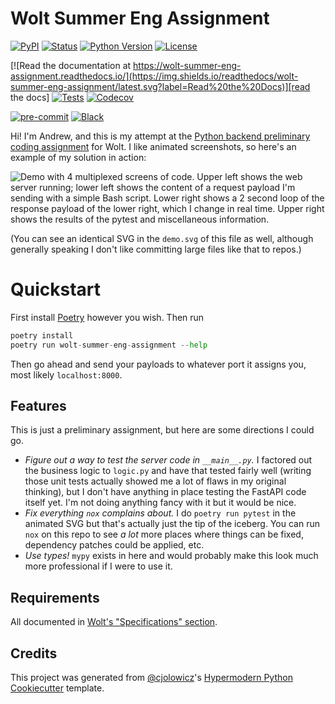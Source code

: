# Wolt Summer Eng Assignment

[![PyPI](https://img.shields.io/pypi/v/wolt-summer-eng-assignment.svg)][pypi_]
[![Status](https://img.shields.io/pypi/status/wolt-summer-eng-assignment.svg)][status]
[![Python Version](https://img.shields.io/pypi/pyversions/wolt-summer-eng-assignment)][python version]
[![License](https://img.shields.io/pypi/l/wolt-summer-eng-assignment)][license]

[![Read the documentation at https://wolt-summer-eng-assignment.readthedocs.io/](https://img.shields.io/readthedocs/wolt-summer-eng-assignment/latest.svg?label=Read%20the%20Docs)][read the docs]
[![Tests](https://github.com/hiAndrewQuinn/wolt-summer-eng-assignment/workflows/Tests/badge.svg)][tests]
[![Codecov](https://codecov.io/gh/hiAndrewQuinn/wolt-summer-eng-assignment/branch/main/graph/badge.svg)][codecov]

[![pre-commit](https://img.shields.io/badge/pre--commit-enabled-brightgreen?logo=pre-commit&logoColor=white)][pre-commit]
[![Black](https://img.shields.io/badge/code%20style-black-000000.svg)][black]

[pypi_]: https://pypi.org/project/wolt-summer-eng-assignment/
[status]: https://pypi.org/project/wolt-summer-eng-assignment/
[python version]: https://pypi.org/project/wolt-summer-eng-assignment
[read the docs]: https://wolt-summer-eng-assignment.readthedocs.io/
[tests]: https://github.com/hiAndrewQuinn/wolt-summer-eng-assignment/actions?workflow=Tests
[codecov]: https://app.codecov.io/gh/hiAndrewQuinn/wolt-summer-eng-assignment
[pre-commit]: https://github.com/pre-commit/pre-commit
[black]: https://github.com/psf/black

Hi! I'm Andrew, and this is my attempt at the [Python backend preliminary coding assignment](https://github.com/woltapp/engineering-summer-intern-2023) for Wolt. I like animated screenshots, so here's an example of my solution in action:

![Demo with 4 multiplexed screens of code. Upper left shows the web server running; lower left shows the content of a request payload I'm sending with a simple Bash script. Lower right shows a 2 second loop of the response payload of the lower right, which I change in real time. Upper right shows the results of the pytest and miscellaneous information.](https://user-images.githubusercontent.com/53230903/216786616-c4c7be95-0f5d-4ea2-8ef8-aad03fc6a60b.svg)

(You can see an identical SVG in the `demo.svg` of this file as well, although generally speaking I don't like committing large files like that to repos.)

# Quickstart

First install [Poetry](https://python-poetry.org/docs/) however you wish. Then run

```python
poetry install
poetry run wolt-summer-eng-assignment --help
```

Then go ahead and send your payloads to whatever port it assigns you, most likely `localhost:8000`.

## Features

This is just a preliminary assignment, but here are some directions I could go.

- *Figure out a way to test the server code in `__main__.py`.* I factored out the business logic to `logic.py` and
  have that tested fairly well (writing those unit tests actually showed me a lot of flaws in my original thinking),
  but I don't have anything in place testing the FastAPI code itself yet. I'm not doing anything fancy with it but
  it would be nice.
- *Fix everything `nox` complains about.* I do `poetry run pytest` in the animated SVG but that's actually just the
  tip of the iceberg. You can run `nox` on this repo to see _a lot_ more places where things can be fixed,
  dependency patches could be applied, etc.
- *Use types!* `mypy` exists in here and would probably make this look much more professional if I were to use it.

## Requirements

All documented in [Wolt's "Specifications" section](https://github.com/woltapp/engineering-summer-intern-2023#specification).

## Credits

This project was generated from [@cjolowicz]'s [Hypermodern Python Cookiecutter] template.

[@cjolowicz]: https://github.com/cjolowicz
[pypi]: https://pypi.org/
[hypermodern python cookiecutter]: https://github.com/cjolowicz/cookiecutter-hypermodern-python
[file an issue]: https://github.com/hiAndrewQuinn/wolt-summer-eng-assignment/issues
[pip]: https://pip.pypa.io/

<!-- github-only -->

[license]: https://github.com/hiAndrewQuinn/wolt-summer-eng-assignment/blob/main/LICENSE
[contributor guide]: https://github.com/hiAndrewQuinn/wolt-summer-eng-assignment/blob/main/CONTRIBUTING.md
[command-line reference]: https://wolt-summer-eng-assignment.readthedocs.io/en/latest/usage.html
